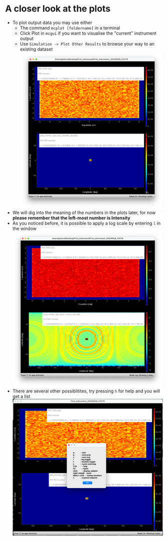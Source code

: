 # A closer look at the plots
- To plot output data you may use either
  - The command `mcplot [foldername]` in a terminal
  - Click Plot in `mcgui` if you want to visualise the "current" instrument output
  - Use `Simulation -> Plot Other Results` to browse your way to an existing dataset
![mcplot](plot2.png)
- We will dig into the meaning of the numbers in the plots later, for now **please remember that the left-most number is Intensity**
- As you noticed before, it is possible to apply a log scale by entering `l` in the window
![mcplot](plot2log.png)
- There are several other possiblitites, try pressing `h` for help and you will get a list
![help](help.png)
